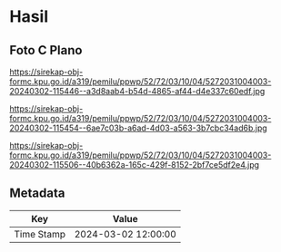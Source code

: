 # Hasil

## Foto C Plano

https://sirekap-obj-formc.kpu.go.id/a319/pemilu/ppwp/52/72/03/10/04/5272031004003-20240302-115446--a3d8aab4-b54d-4865-af44-d4e337c60edf.jpg

https://sirekap-obj-formc.kpu.go.id/a319/pemilu/ppwp/52/72/03/10/04/5272031004003-20240302-115454--6ae7c03b-a6ad-4d03-a563-3b7cbc34ad6b.jpg

https://sirekap-obj-formc.kpu.go.id/a319/pemilu/ppwp/52/72/03/10/04/5272031004003-20240302-115506--40b6362a-165c-429f-8152-2bf7ce5df2e4.jpg


## Metadata

| Key        | Value               |
| ---------- | ------------------- |
| Time Stamp | 2024-03-02 12:00:00 |



